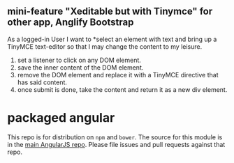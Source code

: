 ## mini-feature "Xeditable but with Tinymce" for other app, Anglify Bootstrap

As a logged-in User
I want to *select an element with text and bring up a TinyMCE text-editor
so that I may change the content to my leisure.

1. set a listener to click on any DOM element.
2. save the inner content of the DOM element.
3. remove the DOM element and replace it with a TinyMCE directive that has said content.
4. once submit is done, take the content and return it as a new div element.

# packaged angular

This repo is for distribution on `npm` and `bower`. The source for this module is in the
[main AngularJS repo](https://github.com/angular/angular.js).
Please file issues and pull requests against that repo.
